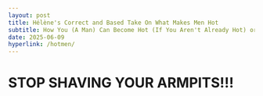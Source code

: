 ```yaml
---
layout: post
title: Hélène's Correct and Based Take On What Makes Men Hot
subtitle: How You (A Man) Can Become Hot (If You Aren't Already Hot) or Hotter (If You Are Already Hot Now)
date: 2025-06-09
hyperlink: /hotmen/
---
```


<h1> STOP SHAVING YOUR ARMPITS!!! <h1>
